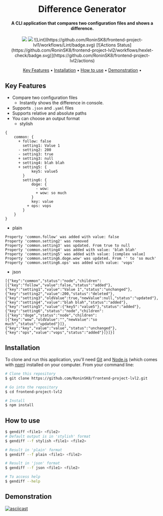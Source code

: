 <h1 align="center">
  <br>
  Difference Generator
  <br>
</h1>

<h4 align="center">A CLI application that compares two configuration files and shows a difference.</a></h4>

<p align="center">
  <a href="https://codeclimate.com/github/RoninSK8/frontend-project-lvl2/maintainability"><img src="https://api.codeclimate.com/v1/badges/193d59e0ffe77990b6a2/maintainability" /></a>
  <a href="https://codeclimate.com/github/RoninSK8/frontend-project-lvl2/test_coverage"><img src="https://api.codeclimate.com/v1/badges/193d59e0ffe77990b6a2/test_coverage" /></a>
  ![Lint](https://github.com/RoninSK8/frontend-project-lvl1/workflows/Lint/badge.svg)
  [![Actions Status](https://github.com/RoninSK8/frontend-project-lvl2/workflows/hexlet-check/badge.svg)](https://github.com/RoninSK8/frontend-project-lvl2/actions)
</p>

<p align="center">
  <a href="#key-features">Key Features</a> •
  <a href="#installation">Installation</a> •
  <a href="#How to use">How to use</a> •
  <a href="#Demonstration">Demonstration</a> •
</p>

## Key Features

* Compare two configuration files
  - Instantly shows the difference in console.
* Supports `.json` and `.yaml` files
* Supports relative and absolute paths
* You can choose an output format
  - stylish
```
{
    common: {
      + follow: false
        setting1: Value 1
      - setting2: 200
      - setting3: true
      + setting3: null
      + setting4: blah blah
      + setting5: {
            key5: value5
        }
        setting6: {
            doge: {
              - wow: 
              + wow: so much
            }
            key: value
          + ops: vops
        }
    }
}
```
  - plain
```
Property 'common.follow' was added with value: false
Property 'common.setting2' was removed
Property 'common.setting3' was updated. From true to null
Property 'common.setting4' was added with value: 'blah blah'
Property 'common.setting5' was added with value: [complex value]
Property 'common.setting6.doge.wow' was updated. From '' to 'so much'
Property 'common.setting6.ops' was added with value: 'vops'
```
  - json
  ```
  [{"key":"common","status":"node","children":[{"key":"follow","value":false,"status":"added"},{"key":"setting1","value":"Value 1","status":"unchanged"},{"key":"setting2","value":200,"status":"deleted"},{"key":"setting3","oldValue":true,"newValue":null,"status":"updated"},{"key":"setting4","value":"blah blah","status":"added"},{"key":"setting5","value":{"key5":"value5"},"status":"added"},{"key":"setting6","status":"node","children":[{"key":"doge","status":"node","children":[{"key":"wow","oldValue":"","newValue":"so much","status":"updated"}]},{"key":"key","value":"value","status":"unchanged"},{"key":"ops","value":"vops","status":"added"}]}]}]
  ```

## Installation

To clone and run this application, you'll need [Git](https://git-scm.com) and [Node.js](https://nodejs.org/en/download/) (which comes with [npm](http://npmjs.com)) installed on your computer. From your command line:

```bash
# Clone this repository
$ git clone https://github.com/RoninSK8/frontend-project-lvl2.git

# Go into the repository
$ cd frontend-project-lvl2

# Install
$ npm install
```

## How to use

```bash
$ gendiff <file1> <file2>
# Default output is in 'stylish' format
$ gendiff --f stylish <file1> <file2>

# Result in 'plain' format
$ gendiff --f plain <file1> <file2>

# Result in 'json' format
$ gendiff --f json <file1> <file2>

# To access help
$ gendiff --help
```
## Demonstration

[![asciicast](https://asciinema.org/a/390470.svg)](https://asciinema.org/a/390470)